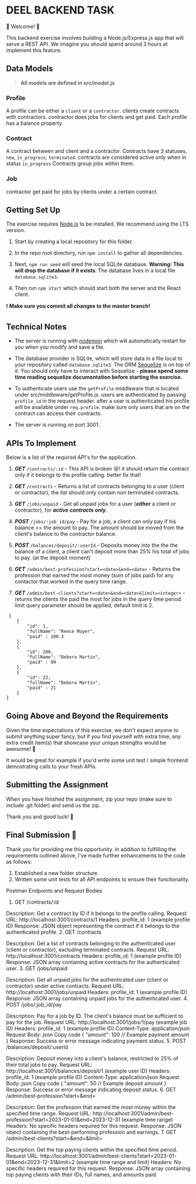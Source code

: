 # DEEL BACKEND TASK

💫 Welcome! 🎉

This backend exercise involves building a Node.js/Express.js app that will serve a REST API. We imagine you should spend around 3 hours at implement this feature.

## Data Models

> **All models are defined in src/model.js**

### Profile

A profile can be either a `client` or a `contractor`.
clients create contracts with contractors. contractor does jobs for clients and get paid.
Each profile has a balance property.

### Contract

A contract between and client and a contractor.
Contracts have 3 statuses, `new`, `in_progress`, `terminated`. contracts are considered active only when in status `in_progress`
Contracts group jobs within them.

### Job

contractor get paid for jobs by clients under a certain contract.

## Getting Set Up

The exercise requires [Node.js](https://nodejs.org/en/) to be installed. We recommend using the LTS version.

1. Start by creating a local repository for this folder.

1. In the repo root directory, run `npm install` to gather all dependencies.

1. Next, `npm run seed` will seed the local SQLite database. **Warning: This will drop the database if it exists**. The database lives in a local file `database.sqlite3`.

1. Then run `npm start` which should start both the server and the React client.

❗️ **Make sure you commit all changes to the master branch!**

## Technical Notes

- The server is running with [nodemon](https://nodemon.io/) which will automatically restart for you when you modify and save a file.

- The database provider is SQLite, which will store data in a file local to your repository called `database.sqlite3`. The ORM [Sequelize](http://docs.sequelizejs.com/) is on top of it. You should only have to interact with Sequelize - **please spend some time reading sequelize documentation before starting the exercise.**

- To authenticate users use the `getProfile` middleware that is located under src/middleware/getProfile.js. users are authenticated by passing `profile_id` in the request header. after a user is authenticated his profile will be available under `req.profile`. make sure only users that are on the contract can access their contracts.
- The server is running on port 3001.

## APIs To Implement

Below is a list of the required API's for the application.

1. **_GET_** `/contracts/:id` - This API is broken 😵! it should return the contract only if it belongs to the profile calling. better fix that!

1. **_GET_** `/contracts` - Returns a list of contracts belonging to a user (client or contractor), the list should only contain non terminated contracts.

1. **_GET_** `/jobs/unpaid` - Get all unpaid jobs for a user (**_either_** a client or contractor), for **_active contracts only_**.

1. **_POST_** `/jobs/:job_id/pay` - Pay for a job, a client can only pay if his balance >= the amount to pay. The amount should be moved from the client's balance to the contractor balance.

1. **_POST_** `/balances/deposit/:userId` - Deposits money into the the the balance of a client, a client can't deposit more than 25% his total of jobs to pay. (at the deposit moment)

1. **_GET_** `/admin/best-profession?start=<date>&end=<date>` - Returns the profession that earned the most money (sum of jobs paid) for any contactor that worked in the query time range.

1. **_GET_** `/admin/best-clients?start=<date>&end=<date>&limit=<integer>` - returns the clients the paid the most for jobs in the query time period. limit query parameter should be applied, default limit is 2.

```
 [
    {
        "id": 1,
        "fullName": "Reece Moyer",
        "paid" : 100.3
    },
    {
        "id": 200,
        "fullName": "Debora Martin",
        "paid" : 99
    },
    {
        "id": 22,
        "fullName": "Debora Martin",
        "paid" : 21
    }
]
```

## Going Above and Beyond the Requirements

Given the time expectations of this exercise, we don't expect anyone to submit anything super fancy, but if you find yourself with extra time, any extra credit item(s) that showcase your unique strengths would be awesome! 🙌

It would be great for example if you'd write some unit test / simple frontend demostrating calls to your fresh APIs.

## Submitting the Assignment

When you have finished the assignment, zip your repo (make sure to include .git folder) and send us the zip.

Thank you and good luck! 🙏

## Final Submission 🙏

Thank you for providing me this opportunity. In addition to fulfilling the requirements outlined above, I've made further enhancements to the code as follows:

1. Established a new folder structure.
2. Written some unit tests for all API endpoints to ensure their functionality.

Postman Endpoints and Request Bodies
1. GET /contracts/:id

Description: Get a contract by ID if it belongs to the profile calling.
Request URL: http://localhost:3001/contracts/1
Headers:
profile_id: 1 (example profile ID)
Response: JSON object representing the contract if it belongs to the authenticated profile.
2. GET /contracts

Description: Get a list of contracts belonging to the authenticated user (client or contractor), excluding terminated contracts.
Request URL: http://localhost:3001/contracts
Headers:
profile_id: 1 (example profile ID)
Response: JSON array containing active contracts for the authenticated user.
3. GET /jobs/unpaid

Description: Get all unpaid jobs for the authenticated user (client or contractor) under active contracts.
Request URL: http://localhost:3001/jobs/unpaid
Headers:
profile_id: 1 (example profile ID)
Response: JSON array containing unpaid jobs for the authenticated user.
4. POST /jobs/:job_id/pay

Description: Pay for a job by ID. The client's balance must be sufficient to pay for the job.
Request URL: http://localhost:3001/jobs/1/pay (example job ID)
Headers:
profile_id: 1 (example profile ID)
Content-Type: application/json
Request Body:
json
Copy code
{
    "amount": 100 // Example payment amount
}
Response: Success or error message indicating payment status.
5. POST /balances/deposit/:userId

Description: Deposit money into a client's balance, restricted to 25% of their total jobs to pay.
Request URL: http://localhost:3001/balances/deposit/1 (example user ID)
Headers:
profile_id: 1 (example profile ID)
Content-Type: application/json
Request Body:
json
Copy code
{
    "amount": 50 // Example deposit amount
}
Response: Success or error message indicating deposit status.
6. GET /admin/best-profession?start=<date>&end=<date>

Description: Get the profession that earned the most money within the specified time range.
Request URL: http://localhost:3001/admin/best-profession?start=2023-01-01&end=2023-12-31 (example time range)
Headers: No specific headers required for this request.
Response: JSON object containing the best-performing profession and earnings.
7. GET /admin/best-clients?start=<date>&end=<date>&limit=<integer>

Description: Get the top paying clients within the specified time period.
Request URL: http://localhost:3001/admin/best-clients?start=2023-01-01&end=2023-12-31&limit=2 (example time range and limit)
Headers: No specific headers required for this request.
Response: JSON array containing top paying clients with their IDs, full names, and amounts paid.